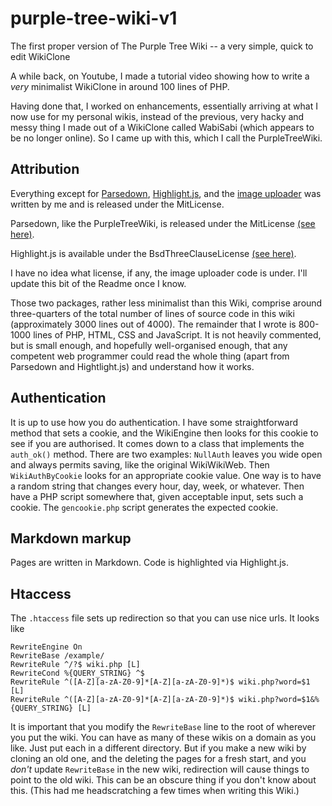 # purple-tree-wiki-v1
The first proper version of The Purple Tree Wiki -- a very simple, quick to edit WikiClone

A while back, on Youtube, I made a tutorial video showing how to write a *very*
minimalist WikiClone in around 100 lines of PHP.

Having done that, I worked on enhancements, essentially arriving at what I now
use for my personal wikis, instead of the previous, very hacky and messy thing
I made out of a WikiClone called WabiSabi (which appears to be no longer
online). So I came up with this, which I call the PurpleTreeWiki.

## Attribution
Everything except for [Parsedown](https://github.com/erusev/parsedown),
[Highlight.js](https://highlightjs.org/), and the [image uploader](https://artisansweb.net/drag-drop-file-upload-using-javascript-php/) was written by me and is released under the MitLicense.

Parsedown, like the PurpleTreeWiki, is released under the MitLicense [(see here)](https://github.com/erusev/parsedown/blob/master/LICENSE.txt).

Highlight.js is available under the BsdThreeClauseLicense [(see here)](https://github.com/highlightjs/highlight.js/blob/main/LICENSE).

I have no idea what license, if any, the image uploader code is under. I'll update this bit of the Readme once I know.

Those two packages, rather less minimalist than this Wiki, comprise around three-quarters
of the total number of lines of source code in this wiki (approximately 3000 lines out of 4000).
The remainder that I wrote is 800-1000 lines of PHP, HTML, CSS and JavaScript.
It is not heavily commented, but is small enough, and hopefully well-organised enough,
that any competent web programmer could read the whole thing (apart from Parsedown and Hightlight.js)
and understand how it works.

## Authentication
It is up to use how you do authentication. I have some straightforward method
that sets a cookie, and the WikiEngine then looks for this cookie to see if you
are authorised. It comes down to a class that implements the `auth_ok()`
method. There are two examples: `NullAuth` leaves you wide open and always
permits saving, like the original WikiWikiWeb. Then `WikiAuthByCookie` looks for
an appropriate cookie value. One way is to have a random string that changes every hour,
day, week, or whatever. Then have a PHP script somewhere that, given acceptable input,
sets such a cookie. The `gencookie.php` script generates the expected cookie.

## Markdown markup
Pages are written in Markdown. Code is highlighted via Highlight.js.

## Htaccess
The `.htaccess` file sets up redirection so that you can use nice urls.
It looks like
```
RewriteEngine On
RewriteBase /example/
RewriteRule ^/?$ wiki.php [L]
RewriteCond %{QUERY_STRING} ^$
RewriteRule ^([A-Z][a-zA-Z0-9]*[A-Z][a-zA-Z0-9]*)$ wiki.php?word=$1 [L]
RewriteRule ^([A-Z][a-zA-Z0-9]*[A-Z][a-zA-Z0-9]*)$ wiki.php?word=$1&%{QUERY_STRING} [L]
```
It is important that you modify the `RewriteBase` line to the root of wherever you put the wiki.
You can have as many of these wikis on a domain as you like. Just put each in a different directory.
But if you make a new wiki by cloning an old one, and the deleting the pages for a fresh start,
and you *don't* update `RewriteBase` in the new wiki, redirection will cause things to point to the old wiki.
This can be an obscure thing if you don't know about this. (This had me headscratching a few times when
writing this Wiki.)
